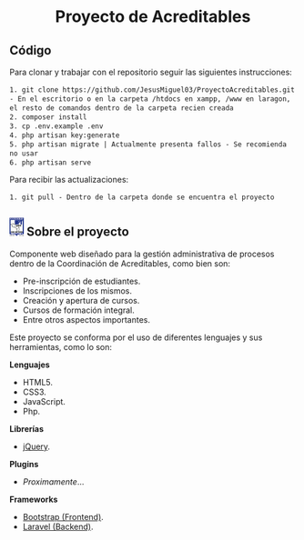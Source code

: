 <h1 align="center">Proyecto de Acreditables</h1>

## Código

Para clonar y trabajar con el repositorio seguir las siguientes instrucciones:
```
1. git clone https://github.com/JesusMiguel03/ProyectoAcreditables.git - En el escritorio o en la carpeta /htdocs en xampp, /www en laragon, el resto de comandos dentro de la carpeta recien creada
2. composer install
3. cp .env.example .env
4. php artisan key:generate
5. php artisan migrate | Actualmente presenta fallos - Se recomienda no usar
6. php artisan serve
```
Para recibir las actualizaciones:
```
1. git pull - Dentro de la carpeta donde se encuentra el proyecto
```

## <img src="./public/assets/img/logo.png" width="25"> Sobre el proyecto

Componente web diseñado para la gestión administrativa de procesos dentro de la Coordinación de Acreditables, como bien son:

- Pre-inscripción de estudiantes.
- Inscripciones de los mismos.
- Creación y apertura de cursos.
- Cursos de formación integral.
- Entre otros aspectos importantes.

Este proyecto se conforma por el uso de diferentes lenguajes y sus herramientas, como lo son:

**Lenguajes**
- HTML5.
- CSS3.
- JavaScript.
- Php.

**Librerías**
- [jQuery](https://jquery.com/download/).

**Plugins**
- *Proximamente*...

**Frameworks**
- [Bootstrap (Frontend)](https://getbootstrap.com/docs/4.6/getting-started/introduction/).
- [Laravel (Backend)](https://laravel.com/docs/8.x/installation).

